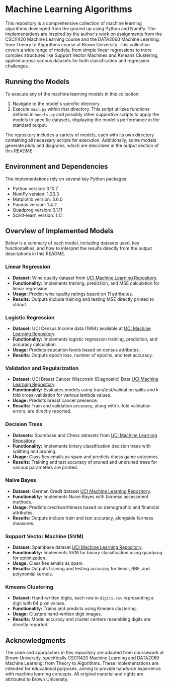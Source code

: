 # Machine Learning Algorithms

This repository is a comprehensive collection of machine learning algorithms developed from the ground up using Python and NumPy. The implementations are inspired by the author's work on assignments from the CSCI1420 Machine Learning course and the DATA2060 Machine Learning: from Theory to Algorithms course at Brown University. This collection covers a wide range of models, from simple linear regressions to more complex structures like Support Vector Machines and Kmeans Clustering, applied across various datasets for both classification and regression challenges.

## Running the Models

To execute any of the machine learning models in this collection:

1. Navigate to the model's specific directory.
2. Execute `main.py` within that directory. This script utilizes functions defined in `models.py` and possibly other supportive scripts to apply the models to specific datasets, displaying the model's performance in the standard output.

The repository includes a variety of models, each with its own directory containing all necessary scripts for execution. Additionally, some models generate plots and diagrams, which are described in the output section of this README.

## Environment and Dependencies

The implementations rely on several key Python packages:

- Python version: 3.10.7
- NumPy version: 1.23.3
- Matplotlib version: 3.6.0
- Pandas version: 1.4.2
- Quadprog version: 0.1.11
- Scikit-learn version: 1.1.1

## Overview of Implemented Models

Below is a summary of each model, including datasets used, key functionalities, and how to interpret the results directly from the output descriptions in this README.

### Linear Regression

- **Dataset:** Wine quality dataset from [UCI Machine Learning Repository](https://archive.ics.uci.edu/ml/datasets/Wine+Quality).
- **Functionality:** Implements training, prediction, and MSE calculation for linear regression.
- **Usage:** Predict wine quality ratings based on 11 attributes. 
- **Results:** Outputs include training and testing MSE directly printed to stdout.

### Logistic Regression

- **Dataset:** UCI Census Income data (1994) available at [UCI Machine Learning Repository](https://archive.ics.uci.edu/ml/datasets/Census+Income).
- **Functionality:** Implements logistic regression training, prediction, and accuracy calculation.
- **Usage:** Predicts education levels based on census attributes.
- **Results:** Outputs epoch loss, number of epochs, and test accuracy.

### Validation and Regularization

- **Dataset:** UCI Breast Cancer Wisconsin (Diagnostic) Data [UCI Machine Learning Repository](https://archive.ics.uci.edu/ml/datasets/Breast+Cancer+Wisconsin+(Diagnostic)).
- **Functionality:** Evaluates models using train/test/validation splits and k-fold cross-validation for various lambda values.
- **Usage:** Predicts breast cancer presence.
- **Results:** Train and validation accuracy, along with k-fold validation errors, are directly reported.

### Decision Trees

- **Datasets:** Spambase and Chess datasets from [UCI Machine Learning Repository](https://archive.ics.uci.edu/).
- **Functionality:** Implements binary classification decision trees with splitting and pruning.
- **Usage:** Classifies emails as spam and predicts chess game outcomes.
- **Results:** Training and test accuracy of pruned and unpruned trees for various parameters are printed.

### Naive Bayes

- **Dataset:** German Credit dataset [UCI Machine Learning Repository](https://archive.ics.uci.edu/dataset/144/statlog+german+credit+data).
- **Functionality:** Implements Naive Bayes with fairness assessment methods.
- **Usage:** Predicts creditworthiness based on demographic and financial attributes.
- **Results:** Outputs include train and test accuracy, alongside fairness measures.

### Support Vector Machine (SVM)

- **Dataset:** Spambase dataset [UCI Machine Learning Repository](https://archive.ics.uci.edu/dataset/94/spambase).
- **Functionality:** Implements SVM for binary classification using quadprog for optimization.
- **Usage:** Classifies emails as spam.
- **Results:** Outputs training and testing accuracy for linear, RBF, and polynomial kernels.

### Kmeans Clustering

- **Dataset:** Hand-written digits, each row in `digits.csv` representing a digit with 64 pixel values.
- **Functionality:** Trains and predicts using Kmeans clustering.
- **Usage:** Clusters hand-written digit images.
- **Results:** Model accuracy and cluster centers resembling digits are directly reported.


## Acknowledgments

The code and approaches in this repository are adapted from coursework at Brown University, specifically CSCI1420 Machine Learning and DATA2060 Machine Learning: from Theory to Algorithms. These implementations are intended for educational purposes, aiming to provide hands-on experience with machine learning concepts. All original material and rights are attributed to Brown University.